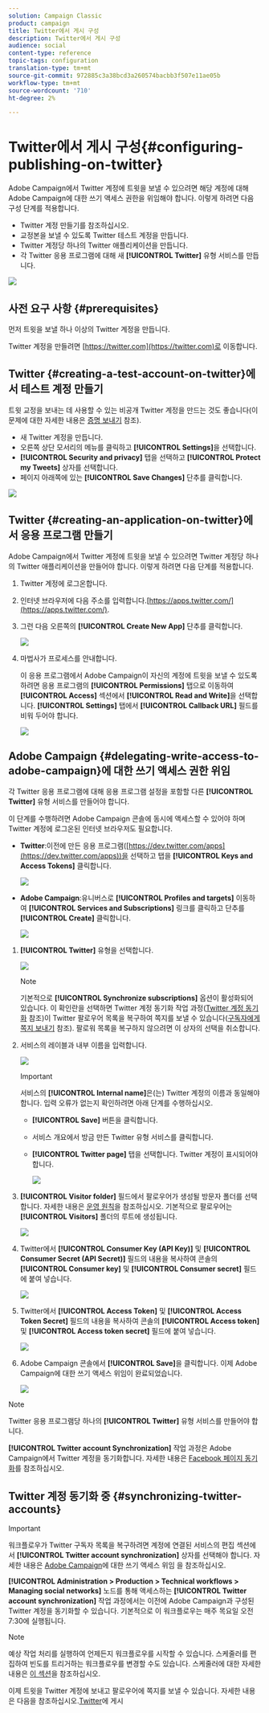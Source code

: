 ```yaml
---
solution: Campaign Classic
product: campaign
title: Twitter에서 게시 구성
description: Twitter에서 게시 구성
audience: social
content-type: reference
topic-tags: configuration
translation-type: tm+mt
source-git-commit: 972885c3a38bcd3a260574bacbb3f507e11ae05b
workflow-type: tm+mt
source-wordcount: '710'
ht-degree: 2%

---
```



# Twitter에서 게시 구성{#configuring-publishing-on-twitter}

Adobe Campaign에서 Twitter 계정에 트윗을 보낼 수 있으려면 해당 계정에 대해 Adobe Campaign에 대한 쓰기 액세스 권한을 위임해야 합니다. 이렇게 하려면 다음 구성 단계를 적용합니다.

* Twitter 계정 만들기를 참조하십시오.
* 교정본을 보낼 수 있도록 Twitter 테스트 계정을 만듭니다.
* Twitter 계정당 하나의 Twitter 애플리케이션을 만듭니다.
* 각 Twitter 응용 프로그램에 대해 새 **[!UICONTROL Twitter]** 유형 서비스를 만듭니다.

![](assets/social_diagram_twitter_service.png)

## 사전 요구 사항 {#prerequisites}

먼저 트윗을 보낼 하나 이상의 Twitter 계정을 만듭니다.

Twitter 계정을 만들려면 [https://twitter.com](https://twitter.com)로 이동합니다.

## Twitter {#creating-a-test-account-on-twitter}에서 테스트 계정 만들기

트윗 교정을 보내는 데 사용할 수 있는 비공개 Twitter 계정을 만드는 것도 좋습니다(이 문제에 대한 자세한 내용은 [증명 보내기](../../social/using/publishing-on-twitter.md#sending-the-proof) 참조).

* 새 Twitter 계정을 만듭니다.
* 오른쪽 상단 모서리의 메뉴를 클릭하고 **[!UICONTROL Settings]**&#x200B;을 선택합니다.
* **[!UICONTROL Security and privacy]** 탭을 선택하고 **[!UICONTROL Protect my Tweets]** 상자를 선택합니다.
* 페이지 아래쪽에 있는 **[!UICONTROL Save Changes]** 단추를 클릭합니다.

![](assets/social_twitter_test_page.png)

## Twitter {#creating-an-application-on-twitter}에서 응용 프로그램 만들기

Adobe Campaign에서 Twitter 계정에 트윗을 보낼 수 있으려면 Twitter 계정당 하나의 Twitter 애플리케이션을 만들어야 합니다. 이렇게 하려면 다음 단계를 적용합니다.

1. Twitter 계정에 로그온합니다.
1. 인터넷 브라우저에 다음 주소를 입력합니다.[https://apps.twitter.com/](https://apps.twitter.com/).
1. 그런 다음 오른쪽의 **[!UICONTROL Create New App]** 단추를 클릭합니다.

   ![](assets/social_create_twitter_app_001.png)

1. 마법사가 프로세스를 안내합니다.

   이 응용 프로그램에서 Adobe Campaign이 자신의 계정에 트윗을 보낼 수 있도록 하려면 응용 프로그램의 **[!UICONTROL Permissions]** 탭으로 이동하여 **[!UICONTROL Access]** 섹션에서 **[!UICONTROL Read and Write]**&#x200B;을 선택합니다. **[!UICONTROL Settings]** 탭에서 **[!UICONTROL Callback URL]** 필드를 비워 두어야 합니다.

   ![](assets/social_create_twitter_app_002.png)

## Adobe Campaign {#delegating-write-access-to-adobe-campaign}에 대한 쓰기 액세스 권한 위임

각 Twitter 응용 프로그램에 대해 응용 프로그램 설정을 포함할 다른 **[!UICONTROL Twitter]** 유형 서비스를 만들어야 합니다.

이 단계를 수행하려면 Adobe Campaign 콘솔에 동시에 액세스할 수 있어야 하며 Twitter 계정에 로그온된 인터넷 브라우저도 필요합니다.

* **Twitter**:이전에 만든 응용 프로그램([https://dev.twitter.com/apps](https://dev.twitter.com/apps))을 선택하고 탭을  **[!UICONTROL Keys and Access Tokens]** 클릭합니다.

   ![](assets/social_twitter_service_002.png)

* **Adobe Campaign**:유니버스로  **[!UICONTROL Profiles and targets]** 이동하여  **[!UICONTROL Services and Subscriptions]** 링크를 클릭하고 단추를  **[!UICONTROL Create]** 클릭합니다.

   ![](assets/social_twitter_service_007.png)

1. **[!UICONTROL Twitter]** 유형을 선택합니다.

   ![](assets/social_twitter_service_008.png)

   >[!NOTE]
   >
   >기본적으로 **[!UICONTROL Synchronize subscriptions]** 옵션이 활성화되어 있습니다. 이 확인란을 선택하면 Twitter 계정 동기화 작업 과정([Twitter 계정 동기화](#synchronizing-twitter-accounts) 참조)이 Twitter 팔로우어 목록을 복구하여 쪽지를 보낼 수 있습니다([구독자에게 쪽지 보내기](../../social/using/publishing-on-twitter.md#sending-direct-messages-to-subscribers) 참조). 팔로워 목록을 복구하지 않으려면 이 상자의 선택을 취소합니다.

1. 서비스의 레이블과 내부 이름을 입력합니다.

   ![](assets/social_twitter_service_009.png)

   >[!IMPORTANT]
   >
   >서비스의 **[!UICONTROL Internal name]**&#x200B;은(는) Twitter 계정의 이름과 동일해야 합니다. 입력 오류가 없는지 확인하려면 아래 단계를 수행하십시오.

   * **[!UICONTROL Save]** 버튼을 클릭합니다.
   * 서비스 개요에서 방금 만든 Twitter 유형 서비스를 클릭합니다.
   * **[!UICONTROL Twitter page]** 탭을 선택합니다. Twitter 계정이 표시되어야 합니다.

      ![](assets/social_twitter_service_010.png)

1. **[!UICONTROL Visitor folder]** 필드에서 팔로우어가 생성될 방문자 폴더를 선택합니다. 자세한 내용은 [운영 원칙](../../social/using/publishing-on-twitter.md#operating-principle)을 참조하십시오. 기본적으로 팔로우어는 **[!UICONTROL Visitors]** 폴더의 루트에 생성됩니다.

   ![](assets/social_twitter_service_010_b.png)

1. Twitter에서 **[!UICONTROL Consumer Key (API Key)]** 및 **[!UICONTROL Consumer Secret (API Secret)]** 필드의 내용을 복사하여 콘솔의 **[!UICONTROL Consumer key]** 및 **[!UICONTROL Consumer secret]** 필드에 붙여 넣습니다.

   ![](assets/social_twitter_service_012.png)

1. Twitter에서 **[!UICONTROL Access Token]** 및 **[!UICONTROL Access Token Secret]** 필드의 내용을 복사하여 콘솔의 **[!UICONTROL Access token]** 및 **[!UICONTROL Access token secret]** 필드에 붙여 넣습니다.

   ![](assets/social_twitter_service_013.png)

1. Adobe Campaign 콘솔에서 **[!UICONTROL Save]**&#x200B;을 클릭합니다. 이제 Adobe Campaign에 대한 쓰기 액세스 위임이 완료되었습니다.

   ![](assets/social_twitter_service_014.png)

>[!NOTE]
>
>Twitter 응용 프로그램당 하나의 **[!UICONTROL Twitter]** 유형 서비스를 만들어야 합니다.

**[!UICONTROL Twitter account Synchronization]** 작업 과정은 Adobe Campaign에서 Twitter 계정을 동기화합니다. 자세한 내용은 [Facebook 페이지 동기화](../../social/using/publishing-on-facebook-walls.md#synchronizing-facebook-pages)를 참조하십시오.

## Twitter 계정 동기화 중 {#synchronizing-twitter-accounts}

>[!IMPORTANT]
>
>워크플로우가 Twitter 구독자 목록을 복구하려면 계정에 연결된 서비스의 편집 섹션에서 **[!UICONTROL Twitter account synchronization]** 상자를 선택해야 합니다. 자세한 내용은 [Adobe Campaign](#delegating-write-access-to-adobe-campaign)에 대한 쓰기 액세스 위임 을 참조하십시오.

**[!UICONTROL Administration > Production > Technical workflows > Managing social networks]** 노드를 통해 액세스하는 **[!UICONTROL Twitter account synchronization]** 작업 과정에서는 이전에 Adobe Campaign과 구성된 Twitter 계정을 동기화할 수 있습니다. 기본적으로 이 워크플로우는 매주 목요일 오전 7:30에 실행됩니다.

>[!NOTE]
>
>예상 작업 처리를 실행하여 언제든지 워크플로우를 시작할 수 있습니다. 스케줄러를 편집하여 빈도를 트리거하는 워크플로우를 변경할 수도 있습니다. 스케줄러에 대한 자세한 내용은 [이 섹션](../../workflow/using/scheduler.md)을 참조하십시오.

이제 트윗을 Twitter 계정에 보내고 팔로우어에 쪽지를 보낼 수 있습니다. 자세한 내용은 다음을 참조하십시오.[Twitter](../../social/using/publishing-on-twitter.md)에 게시
